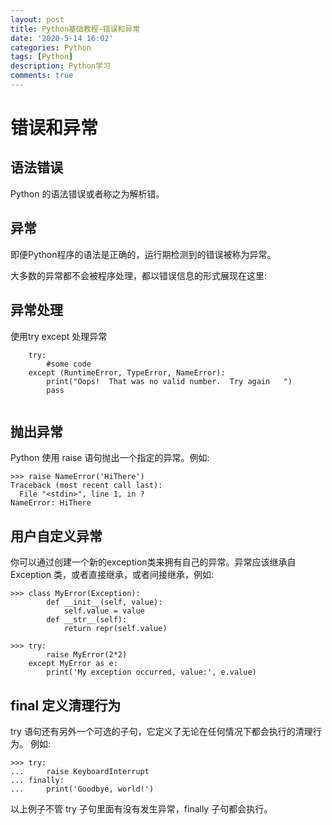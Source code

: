 ```yaml
---
layout: post
title: Python基础教程-错误和异常
date: '2020-5-14 16:02'
categories: Python
tags: [Python]
description: Python学习
comments: true
---
```


# 错误和异常

## 语法错误
Python 的语法错误或者称之为解析错。

## 异常
即便Python程序的语法是正确的，运行期检测到的错误被称为异常。

大多数的异常都不会被程序处理，都以错误信息的形式展现在这里:

## 异常处理
使用try except 处理异常

```
    try:
        #some code
    except (RuntimeError, TypeError, NameError):
        print("Oops!  That was no valid number.  Try again   ")
        pass
   
```


## 抛出异常
Python 使用 raise 语句抛出一个指定的异常。例如:

```
>>> raise NameError('HiThere')
Traceback (most recent call last):
  File "<stdin>", line 1, in ?
NameError: HiThere
```

## 用户自定义异常
你可以通过创建一个新的exception类来拥有自己的异常。异常应该继承自 Exception 类，或者直接继承，或者间接继承，例如:


```
>>> class MyError(Exception):
        def __init__(self, value):
            self.value = value
        def __str__(self):
            return repr(self.value)
   
>>> try:
        raise MyError(2*2)
    except MyError as e:
        print('My exception occurred, value:', e.value)
```

## final 定义清理行为
try 语句还有另外一个可选的子句，它定义了无论在任何情况下都会执行的清理行为。 例如:


```
>>> try:
...     raise KeyboardInterrupt
... finally:
...     print('Goodbye, world!')
```

以上例子不管 try 子句里面有没有发生异常，finally 子句都会执行。